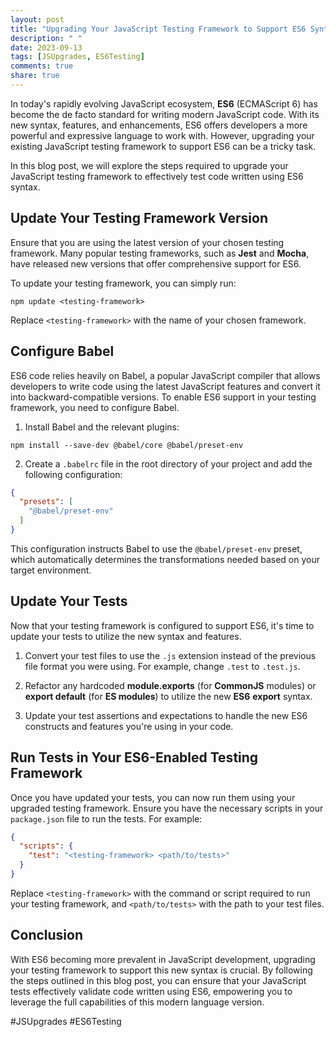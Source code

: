 ```yaml
---
layout: post
title: "Upgrading Your JavaScript Testing Framework to Support ES6 Syntax"
description: " "
date: 2023-09-13
tags: [JSUpgrades, ES6Testing]
comments: true
share: true
---
```


In today's rapidly evolving JavaScript ecosystem, **ES6** (ECMAScript 6) has become the de facto standard for writing modern JavaScript code. With its new syntax, features, and enhancements, ES6 offers developers a more powerful and expressive language to work with. However, upgrading your existing JavaScript testing framework to support ES6 can be a tricky task.

In this blog post, we will explore the steps required to upgrade your JavaScript testing framework to effectively test code written using ES6 syntax.

## Update Your Testing Framework Version

Ensure that you are using the latest version of your chosen testing framework. Many popular testing frameworks, such as **Jest** and **Mocha**, have released new versions that offer comprehensive support for ES6.

To update your testing framework, you can simply run:

```shell
npm update <testing-framework>
```

Replace `<testing-framework>` with the name of your chosen framework.

## Configure Babel

ES6 code relies heavily on Babel, a popular JavaScript compiler that allows developers to write code using the latest JavaScript features and convert it into backward-compatible versions. To enable ES6 support in your testing framework, you need to configure Babel.

1. Install Babel and the relevant plugins:

```shell
npm install --save-dev @babel/core @babel/preset-env
```

2. Create a `.babelrc` file in the root directory of your project and add the following configuration:

```json
{
  "presets": [
    "@babel/preset-env"
  ]
}
```

This configuration instructs Babel to use the `@babel/preset-env` preset, which automatically determines the transformations needed based on your target environment.

## Update Your Tests

Now that your testing framework is configured to support ES6, it's time to update your tests to utilize the new syntax and features.

1. Convert your test files to use the `.js` extension instead of the previous file format you were using. For example, change `.test` to `.test.js`.

2. Refactor any hardcoded **module.exports** (for **CommonJS** modules) or **export default** (for **ES modules**) to utilize the new **ES6** **export** syntax.

3. Update your test assertions and expectations to handle the new ES6 constructs and features you're using in your code.

## Run Tests in Your ES6-Enabled Testing Framework

Once you have updated your tests, you can now run them using your upgraded testing framework. Ensure you have the necessary scripts in your `package.json` file to run the tests. For example:

```json
{
  "scripts": {
    "test": "<testing-framework> <path/to/tests>"
  }
}
```

Replace `<testing-framework>` with the command or script required to run your testing framework, and `<path/to/tests>` with the path to your test files.

## Conclusion

With ES6 becoming more prevalent in JavaScript development, upgrading your testing framework to support this new syntax is crucial. By following the steps outlined in this blog post, you can ensure that your JavaScript tests effectively validate code written using ES6, empowering you to leverage the full capabilities of this modern language version.

#JSUpgrades #ES6Testing
